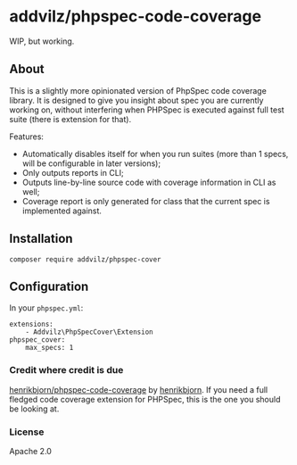 # addvilz/phpspec-code-coverage

WIP, but working.

## About

This is a slightly more opinionated version of PhpSpec code coverage library. It is designed to give you insight about spec you are currently working on, without interfering when PHPSpec is executed against full test suite (there is extension for that).

Features:

- Automatically disables itself for when you run suites (more than 1 specs, will be configurable in later versions);
- Only outputs reports in CLI;
- Outputs line-by-line source code with coverage information in CLI as well;
- Coverage report is only generated for class that the current spec is implemented against.

## Installation

`composer require addvilz/phpspec-cover`

## Configuration

In your `phpspec.yml`:

```
extensions:
    - Addvilz\PhpSpecCover\Extension
phpspec_cover:
    max_specs: 1
```

### Credit where credit is due

[henrikbjorn/phpspec-code-coverage](https://github.com/henrikbjorn/PhpSpecCodeCoverageExtension) by [henrikbjorn](https://github.com/henrikbjorn). If you need a full fledged code coverage extension for PHPSpec, this is the one you should be looking at.

### License

Apache 2.0